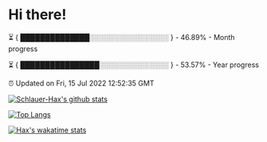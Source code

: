 # Hi there!

⏳ { ██████████████░░░░░░░░░░░░░░░░ } - 46.89% - Month progress

⏳ { ████████████████░░░░░░░░░░░░░░ } - 53.57% - Year progress

⏰ Updated on Fri, 15 Jul 2022 12:52:35 GMT


[![Schlauer-Hax's github stats](https://github-readme-stats.vercel.app/api?username=Schlauer-Hax&show_icons=true&theme=dark&count_private=true)](https://github.com/Schlauer-Hax)


[![Top Langs](https://github-readme-stats.vercel.app/api/top-langs/?username=Schlauer-Hax&layout=compact&theme=dark)](https://github.com/Schlauer-Hax?tab=repositories)


[![Hax's wakatime stats](https://github-readme-stats.vercel.app/api/wakatime?username=Hax&theme=dark)](https://wakatime.com/@Hax)

